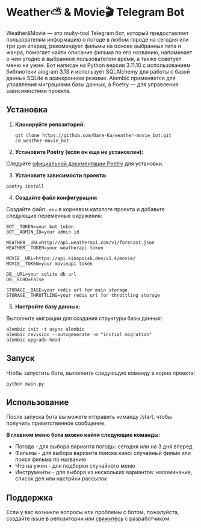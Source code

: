 # Weather⛅️ & Movie🎬 Telegram Bot

Weather&Movie — это multy-tool Telegram бот, который предоставляет пользователям информацию о погоде в любом городе на сегодня или три дня вперед, рекомендует фильмы на основе выбранных типа и жанра, помогает найти описание фильма по его названию, напоминает о чем угодно в выбранное пользователем время, а также советует меню на ужин. Бот написан на Python версии 3.11.10 с использованием библиотеки aiogram 3.13 и использует SQLAlchemy для работы с базой данных SQLite в асинхронном режиме. Alembic применяется для управления миграциями базы данных, а Poetry — для управления зависимостями проекта.

## Установка

1. **Клонируйте репозиторий:**

   ```
   git clone https://github.com/Dare-Ka/weather-movie_bot.git
   cd weather-movie_bot
   ```
2. **Установите Poetry (если он еще не установлен):**

Следуйте [официальной документации Poetry](https://python-poetry.org/docs/#installation) для установки.

3. **Установите зависимости проекта:**
```
poetry install
```
4. **Создайте файл конфигурации:**

Создайте файл `.env` в корневом каталоге проекта и добавьте следующие переменные окружения:
```
BOT__TOKEN=your bot token
BOT__ADMIN_ID=your admin id

WEATHER__URL=http://api.weatherapi.com/v1/forecast.json
WEATHER__TOKEN=your weatherapi token

MOVIE__URL=https://api.kinopoisk.dev/v1.4/movie/
MOVIE__TOKEN=your movieapi token

DB__URL=your sqlite db url
DB__ECHO=False

STORAGE__BASE=your redis url for main storage
STORAGE__THROTTLING=your redis url for throttling storage
```

5. **Настройте базу данных:**

Выполните миграции для создания структуры базы данных:
```
alembic init -t async alembic
alembic revision --autogenerate -m "initial migration"
alembic upgrade head
```

## Запуск
Чтобы запустить бота, выполните следующую команду в корне проекта:
```
python main.py
```
## Использование
После запуска бота вы можете отправить команду /start, чтобы получить приветственное сообщение.

**В главном меню бота можно найти следующие команды:**
- Погода - для выбора варианта погоды: сегодня или на 3 дня вперед
- Фильмы - для выбора варианта поиска кино: случайный фильм или поиск фильма по названию
- Что на ужин - для подборки случайного меню
- Инструменты - для выбора из нескольких вариантов: напоминание, список дел или настрйки рассылок

## Поддержка
Если у вас возникли вопросы или проблемы с ботом, пожалуйста, создайте issue в репозитории или [свяжитесь](https://t.me/dare_ka) с разработчиком.
